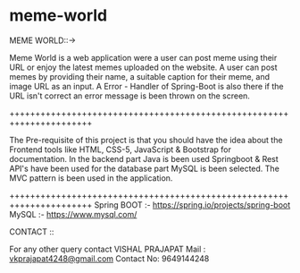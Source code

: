 # meme-world

MEME WORLD::->

Meme World is a web application were a user can post meme using their URL or enjoy the latest memes uploaded on the website. 
A user can post memes by providing their name, a suitable caption for their meme, and image URL as an input.
A Error - Handler of Spring-Boot is also there if the URL isn't correct an error message is been thrown on the screen.


++++++++++++++++++++++++++++++++++++++++++++++++++++++++++++++++++++++

The Pre-requisite of this project is that you should have the idea about the Frontend tools like HTML, CSS-5, JavaScript & Bootstrap for documentation. 
In the backend part Java is been used Springboot & Rest API's have been used for the database part MySQL is been selected.
The MVC pattern is been used in the application.


++++++++++++++++++++++++++++++++++++++++++++++++++++++++++++++++++++++
Spring BOOT :- https://spring.io/projects/spring-boot
MySQL :- https://www.mysql.com/


CONTACT ::

For any other query contact VISHAL PRAJAPAT
Mail : vkprajapat4248@gmail.com
Contact No: 9649144248
